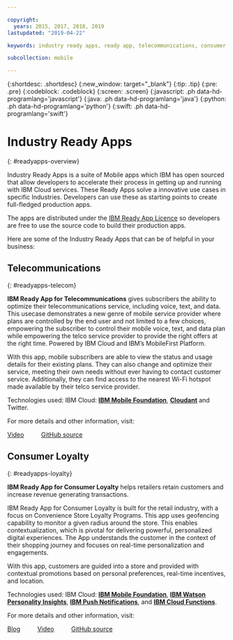 ```yaml
---

copyright:
  years: 2015, 2017, 2018, 2019
lastupdated: "2019-04-22"

keywords: industry ready apps, ready app, telecommunications, consumer loyalty

subcollection: mobile

---
```


{:shortdesc: .shortdesc}
{:new_window: target="_blank"}
{:tip: .tip}
{:pre: .pre}
{:codeblock: .codeblock}
{:screen: .screen}
{:javascript: .ph data-hd-programlang='javascript'}
{:java: .ph data-hd-programlang='java'}
{:python: .ph data-hd-programlang='python'}
{:swift: .ph data-hd-programlang='swift'}

# Industry Ready Apps
{: #readyapps-overview}

Industry Ready Apps is a suite of Mobile apps which IBM has open sourced that allow developers to accelerate their process in getting up and running with IBM Cloud services. These Ready Apps solve a innovative use cases in specific Industries. Developers can use these as starting points to create full-fledged production apps.

The apps are distributed under the [IBM Ready App Licence](https://github.com/IBM-MIL/IBM-Ready-App-for-Telecommunications/blob/master/License.txt) so developers are free to use the source code to build their production apps.

Here are some of the Industry Ready Apps that can be of helpful in your business:

## Telecommunications
{: #readyapps-telecom}

**IBM Ready App for Telecommunications** gives subscribers the ability to optimize their telecommunications service, including voice, text, and data. This usecase demonstrates a new genre of mobile service provider where plans are controlled by the end user and not limited to a few choices, empowering the subscriber to control their mobile voice, text, and data plan while empowering the telco service provider to provide the right offers at the right time. Powered by IBM Cloud and IBM’s MobileFirst Platform.

With this app, mobile subscribers are able to view the status and usage details for their existing plans. They can also change and optimize their service, meeting their own needs without ever having to contact customer service. Additionally, they can find access to the nearest Wi-Fi hotspot made available by their telco service provider.

Technologies used: IBM Cloud: [**IBM Mobile Foundation**](https://cloud.ibm.com/catalog/services/mobile-foundation/), [**Cloudant**](https://cloud.ibm.com/catalog/services/cloudant) and Twitter.

For more details and other information, visit:

[Video](https://www.youtube.com/watch?v=6-PJFhQMuDU)&nbsp;&nbsp;&nbsp;&nbsp;&nbsp;&nbsp;&nbsp;&nbsp;&nbsp;&nbsp;[GitHub source](https://github.com/IBM-MIL/IBM-Ready-App-for-Telecommunications)

## Consumer Loyalty
{: #readyapps-loyalty}

**IBM Ready App for Consumer Loyalty** helps retailers retain customers and increase revenue generating transactions.

IBM Ready App for Consumer Loyalty is built for the retail industry, with a focus on Convenience Store Loyalty Programs. This app uses geofencing capability to monitor a given radius around the store. This enables contextualization, which is pivotal for delivering powerful, personalized digital experiences. The App understands the customer in the context of their shopping journey and focuses on real-time personalization and engagements.

With this app, customers are guided into a store and provided with contextual promotions based on personal preferences, real-time incentives, and location.

Technologies used: IBM Cloud: [**IBM Mobile Foundation**](https://cloud.ibm.com/catalog/services/mobile-foundation/), [**IBM Watson Personality Insights**](https://cloud.ibm.com/catalog/services/personality-insights), [**IBM Push Notifications**](https://cloud.ibm.com/catalog/services/push-notifications), and [**IBM Cloud Functions**](https://cloud.ibm.com/openwhisk/).

For more details and other information, visit:

[Blog](https://developer.ibm.com/code/2015/10/19/ibm-ready-app-for-consumer-loyalty/)&nbsp;&nbsp;&nbsp;&nbsp;&nbsp;&nbsp;&nbsp;&nbsp;&nbsp;&nbsp;[Video](https://www.youtube.com/watch?v=jm_3dIS0xcw)&nbsp;&nbsp;&nbsp;&nbsp;&nbsp;&nbsp;&nbsp;&nbsp;&nbsp;&nbsp;[GitHub source](https://github.com/IBM-MIL/IBM-Ready-App-for-Loyalty)
  